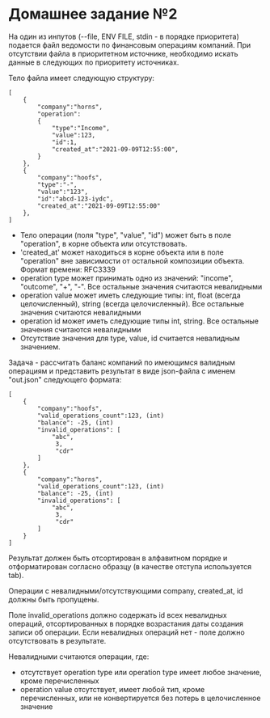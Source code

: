# Домашнее задание №2

На один из инпутов (--file, ENV FILE, stdin - в порядке приоритета) подается файл ведомости по финансовым операциям компаний.
При отсутствии файла в приоритетном источнике, необходимо искать данные в следующих по приоритету источниках.

Тело файла имеет следующую структуру:
```
[
    {
        "company":"horns",
        "operation":
        {   
            "type":"Income",
            "value":123,
            "id":1,
            "created_at":"2021-09-09T12:55:00",
        }
    },   
    {
        "company":"hoofs",
        "type":"-",
        "value":"123",
        "id":"abcd-123-iydc",
        "created_at":"2021-09-09T12:55:00"        
    },
]
```

- Тело операции (поля "type", "value", "id") может быть в поле "operation", в корне объекта или отсутствовать.
- 'created_at' может находиться в корне объекта или в поле "operation" вне зависимости от остальной композиции объекта. Формат времени: RFC3339
- operation type может принимать одно из значений: "income", "outcome", "+", "-". Все остальные значения считаются невалидными
- operation value может иметь следующие типы: int, float (всегда целочисленный), string (всегда целочисленный). Все остальные значения считаются невалидными
- operation id может иметь следующие типы int, string. Все остальные значения считаются невалидными
- Отсутствие значения для type, value, id считается невалидным значением.

Задача - рассчитать баланс компаний по имеющимся валидным операциям и представить результат в виде json-файла c именем "out.json" следующего формата:
```
[
    {
        "company":"hoofs",
        "valid_operations_count":123, (int)
        "balance": -25, (int)
        "invalid_operations": [
            "abc",
             3,
             "cdr"
        ]
    },
    {
        "company":"horns",
        "valid_operations_count":123, (int)
        "balance": -25, (int)
        "invalid_operations": [
            "abc",
             3,
             "cdr"
        ]
    }
]
```
Результат должен быть отсортирован в алфавитном порядке и отформатирован согласно образцу (в качестве отступа используется tab).

Операции с невалидными/отсутствующими company, created_at, id должны быть пропущены.

Поле invalid_operations должно содержать id всех невалидных операций, отсортированных в порядке возрастания даты создания записи об операции. Если невалидных операций нет - поле должно отсутствовать в результате.

Невалидными считаются операции, где:
- отсутствует operation type  или operation type имеет любое значение, кроме перечисленных
- operation value отсутствует, имеет любой тип, кроме перечисленных, или не конвертируется без потерь в целочисленное значение


